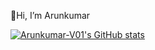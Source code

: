  👋Hi, I’m Arunkumar
 
 
[![Arunkumar-V01's GitHub stats](https://github-readme-stats.vercel.app/api?username=Arunkumar-V01)](https://github.com/Arunkumar-V01/github-readme-stats)

 
 
 

 
 
